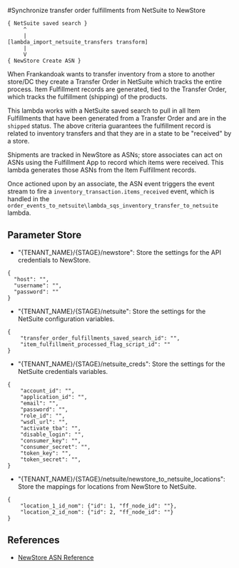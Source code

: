 #Synchronize transfer order fulfillments from NetSuite to NewStore

```
{ NetSuite saved search }
     ^
     |
[lambda_import_netsuite_transfers transform]
     |
     V
{ NewStore Create ASN }
```

When Frankandoak wants to transfer inventory from a store to another store/DC
they create a Transfer Order in NetSuite which tracks the entire process. Item
Fulfillment records are generated, tied to the Transfer Order, which tracks the
fulfillment (shipping) of the products.

This lambda works with a NetSuite saved search to pull in all Item Fulfillments
that have been generated from a Transfer Order and are in the `shipped` status.
The above criteria guarantees the fulfillment record is related to inventory
transfers and that they are in a state to be "received" by a store.

Shipments are tracked in NewStore as ASNs; store associates can act on ASNs
using the Fulfillment App to record which items were received. This lambda
generates those ASNs from the Item Fulfillment records.

Once actioned upon by an associate, the ASN event triggers the event stream to
fire a `inventory_transaction.items_received` event, which is handled in the
`order_events_to_netsuite\lambda_sqs_inventory_transfer_to_netsuite` lambda.

## Parameter Store
- "{TENANT_NAME}/{STAGE}/newstore": Store the settings for the API credentials to NewStore.
```
{
  "host": "",
  "username": "",
  "password": ""
}
```
- "{TENANT_NAME}/{STAGE}/netsuite": Store the settings for the NetSuite configuration variables.
```
{
    "transfer_order_fulfillments_saved_search_id": "",
    "item_fulfillment_processed_flag_script_id": ""
}
```
- "{TENANT_NAME}/{STAGE}/netsuite_creds": Store the settings for the NetSuite credentials variables.
```
{
    "account_id": "",
    "application_id": "",
    "email": "",
    "password": "",
    "role_id": "",
    "wsdl_url": "",
    "activate_tba": "",
    "disable_login": "",
    "consumer_key": "",
    "consumer_secret": "",
    "token_key": "",
    "token_secret": "",
}
```
- "{TENANT_NAME}/{STAGE}/netsuite/newstore_to_netsuite_locations": Store the mappings for locations from NewStore to NetSuite.
```
{
    "location_1_id_nom": {"id": 1, "ff_node_id": ""},
    "location_2_id_nom": {"id": 2, "ff_node_id": ""}
}
```

## References
- [NewStore ASN Reference](https://apidoc.newstore.io/newstore-cloud/newstore.html#/asns-create-asn)

